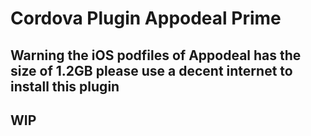 # Cordova Plugin Appodeal Prime

## Warning the iOS podfiles of Appodeal has the size of 1.2GB please use a decent internet to install this plugin

## WIP
